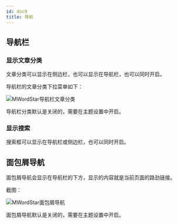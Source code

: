 ```yaml
---
id: doc9
title: 导航
---
```


## 导航栏

### 显示文章分类

文章分类可以显示在侧边栏，也可以显示在导航栏，也可以同时开启。

导航栏的文章分类下拉菜单如下：

![MWordStar导航栏文章分类](https://www.misterma.com/img-admin/uploads/16043808193287.jpg)

导航栏分类默认是关闭的，需要在主题设置中开启。

### 显示搜索

搜索框可以显示在导航栏或侧边栏，也可以同时开启。

## 面包屑导航

面包屑导航会显示在导航栏的下方，显示的内容就是当前页面的路劲链接。

截图：

![MWordStar面包屑导航](https://www.misterma.com/img-admin/uploads/16043808519660.jpg)

面包屑导航默认是关闭的，需要在主题设置中开启。